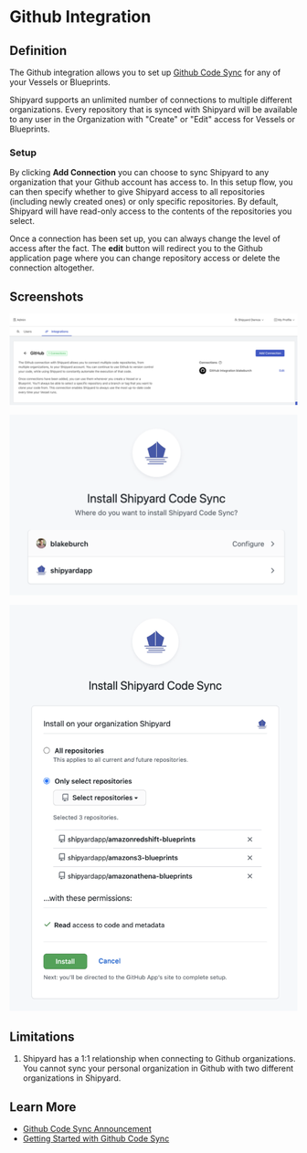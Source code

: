 # Github Integration

## Definition

The Github integration allows you to set up [Github Code Sync](../../vessels/code/github-code-sync.md) for any of your Vessels or Blueprints.

Shipyard supports an unlimited number of connections to multiple different organizations. Every repository that is synced with Shipyard will be available to any user in the Organization with "Create" or "Edit" access for Vessels or Blueprints.

### Setup

By clicking **Add Connection** you can choose to sync Shipyard to any organization that your Github account has access to. In this setup flow, you can then specify whether to give Shipyard access to all repositories \(including newly created ones\) or only specific repositories. By default, Shipyard will have read-only access to the contents of the repositories you select.

Once a connection has been set up, you can always change the level of access after the fact. The **edit** button will redirect you to the Github application page where you can change repository access or delete the connection altogether.

## Screenshots

![](../../../.gitbook/assets/image%20%28107%29.png)

![](../../../.gitbook/assets/image%20%28104%29.png)

![](../../../.gitbook/assets/image%20%28113%29.png)

## Limitations

1. Shipyard has a 1:1 relationship when connecting to Github organizations. You cannot sync your personal organization in Github with two different organizations in Shipyard. 

## Learn More

* [Github Code Sync Announcement](https://www.shipyardapp.com/blog/automating-github-code-sync/)
* [Getting Started with Github Code Sync](https://www.shipyardapp.com/blog/automate-deployment-github-code/)



